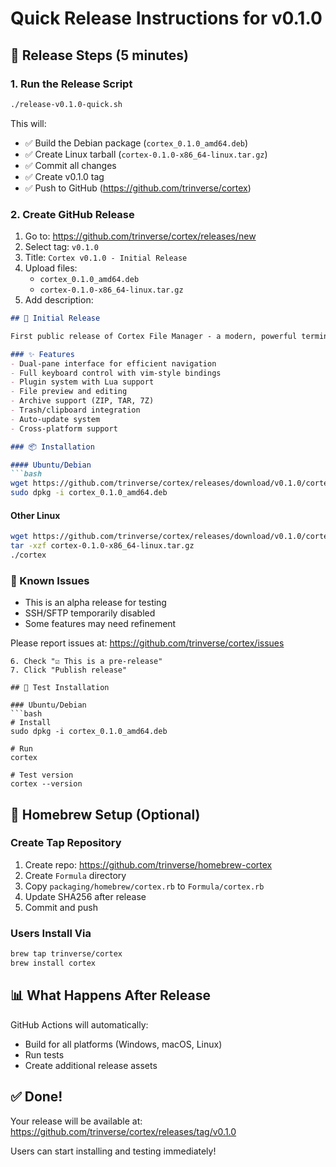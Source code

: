 # Quick Release Instructions for v0.1.0

## 🚀 Release Steps (5 minutes)

### 1. Run the Release Script
```bash
./release-v0.1.0-quick.sh
```

This will:
- ✅ Build the Debian package (`cortex_0.1.0_amd64.deb`)
- ✅ Create Linux tarball (`cortex-0.1.0-x86_64-linux.tar.gz`)
- ✅ Commit all changes
- ✅ Create v0.1.0 tag
- ✅ Push to GitHub (https://github.com/trinverse/cortex)

### 2. Create GitHub Release
1. Go to: https://github.com/trinverse/cortex/releases/new
2. Select tag: `v0.1.0`
3. Title: `Cortex v0.1.0 - Initial Release`
4. Upload files:
   - `cortex_0.1.0_amd64.deb`
   - `cortex-0.1.0-x86_64-linux.tar.gz`
5. Add description:
```markdown
## 🎉 Initial Release

First public release of Cortex File Manager - a modern, powerful terminal file manager built with Rust.

### ✨ Features
- Dual-pane interface for efficient navigation
- Full keyboard control with vim-style bindings
- Plugin system with Lua support
- File preview and editing
- Archive support (ZIP, TAR, 7Z)
- Trash/clipboard integration
- Auto-update system
- Cross-platform support

### 📦 Installation

#### Ubuntu/Debian
```bash
wget https://github.com/trinverse/cortex/releases/download/v0.1.0/cortex_0.1.0_amd64.deb
sudo dpkg -i cortex_0.1.0_amd64.deb
```

#### Other Linux
```bash
wget https://github.com/trinverse/cortex/releases/download/v0.1.0/cortex-0.1.0-x86_64-linux.tar.gz
tar -xzf cortex-0.1.0-x86_64-linux.tar.gz
./cortex
```

### 🐛 Known Issues
- This is an alpha release for testing
- SSH/SFTP temporarily disabled
- Some features may need refinement

Please report issues at: https://github.com/trinverse/cortex/issues
```
6. Check "☑ This is a pre-release"
7. Click "Publish release"

## 🧪 Test Installation

### Ubuntu/Debian
```bash
# Install
sudo dpkg -i cortex_0.1.0_amd64.deb

# Run
cortex

# Test version
cortex --version
```

## 🍺 Homebrew Setup (Optional)

### Create Tap Repository
1. Create repo: https://github.com/trinverse/homebrew-cortex
2. Create `Formula` directory
3. Copy `packaging/homebrew/cortex.rb` to `Formula/cortex.rb`
4. Update SHA256 after release
5. Commit and push

### Users Install Via
```bash
brew tap trinverse/cortex
brew install cortex
```

## 📊 What Happens After Release

GitHub Actions will automatically:
- Build for all platforms (Windows, macOS, Linux)
- Run tests
- Create additional release assets

## ✅ Done!

Your release will be available at:
https://github.com/trinverse/cortex/releases/tag/v0.1.0

Users can start installing and testing immediately!